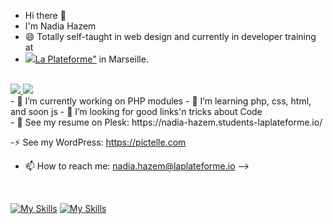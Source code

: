 - Hi there 👋
- I'm Nadia Hazem
- 😄 Totally self-taught in web design and currently in developer training at 
- <a href="https://laplateforme.io/"><img src="https://github.com/nadia-hazem/nadia-hazem/logo_laplateforme.png">La Plateforme"</a> in Marseille.
<br>
<p style="display:inline">
  <a href="[https://www.linkedin.com/in/pictelle/](https://skillicons.dev)">
    <img src="https://skillicons.dev/icons?i=linkedin" />
  </a>
  <a href="[https://skillicons.dev](https://github.com/nadia-hazem/)">
    <img src="https://skillicons.dev/icons?i=github" />
  </a>
</p> 
<br>
- 🔭 I’m currently working on PHP modules
- 🌱 I’m learning php, css, html, and soon js
- 👯 I’m looking for good links'n tricks about Code 
<br>
- 💬 See my resume on Plesk: https://nadia-hazem.students-laplateforme.io/

-⚡ See my WordPress: https://pictelle.com
- 📫 How to reach me: nadia.hazem@laplateforme.io
-->

<br>

  [![My Skills](https://skillicons.dev/icons?i=html,css,bootstrap,jquery,php,mysql,js,py,shell)](https://skillicons.dev)
  [![My Skills](https://skillicons.dev/icons?i=aws,ai,ps,vscode,figma,wordpress)](https://skillicons.dev)
